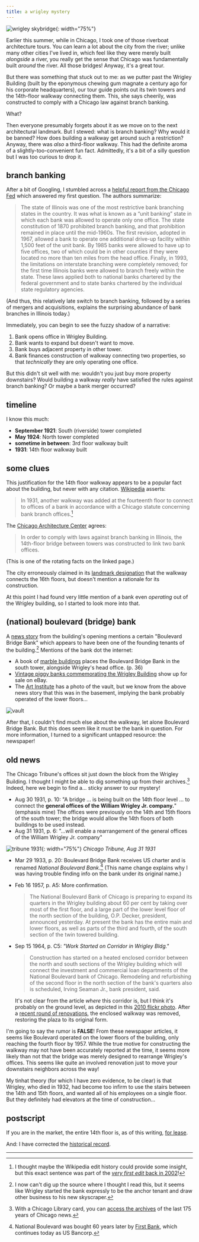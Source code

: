 ```yaml
---
title: a wrigley mystery
---
```


![wrigley skybridge](/assets/img/wrigley/bridge.jpeg){: width="75%"}

Earlier this summer, while in Chicago, I took one of those riverboat architecture tours. You can learn a lot about the city from the river; unlike many other cities I've lived in, which feel like they were merely built _alongside_ a river, you really get the sense that Chicago was fundamentally built _around_ the river. All those bridges! Anyway, it's a great tour.

But there was something that stuck out to me: as we putter past the Wrigley Building (built by the eponymous chewing gum magnate a century ago for his corporate headquarters), our tour guide points out its twin towers and the 14th-floor walkway connecting them. This, she says cheerily, was constructed to comply with a Chicago law against branch banking.

What?

Then everyone presumably forgets about it as we move on to the next architectural landmark. But I stewed: what is branch banking? Why would it be banned? How does building a walkway get around such a restriction? Anyway, there was _also_ a third-floor walkway. This had the definite aroma of a slightly-too-convenient fun fact. Admittedly, it's a bit of a silly question but I was too curious to drop it.

## branch banking

After a bit of Googling, I stumbled across a [helpful report from the Chicago Fed](https://www.chicagofed.org/publications/chicago-fed-letter/2007/may-238) which answered my first question. The authors summarize:

> The state of Illinois was one of the most restrictive bank branching states in the country. It was what is known as a “unit banking” state in which each bank was allowed to operate only one office. The state constitution of 1870 prohibited branch banking, and that prohibition remained in place until the mid-1960s. The first revision, adopted in 1967, allowed a bank to operate one additional drive-up facility within 1,500 feet of the unit bank. By 1985 banks were allowed to have up to five offices, two of which could be in other counties if they were located no more than ten miles from the head office. Finally, in 1993, the limitations on interstate branching were completely removed; for the first time Illinois banks were allowed to branch freely within the state. These laws applied both to national banks chartered by the federal government and to state banks chartered by the individual state regulatory agencies.

(And thus, this relatively late switch to branch banking, followed by a series of mergers and acquisitions, explains the surprising abundance of bank branches in Illinois today.)

Immediately, you can begin to see the fuzzy shadow of a narrative:
1. Bank opens office in Wrigley Building.
2. Bank wants to expand but doesn't want to move.
3. Bank buys adjacent property in other tower.
4. Bank finances construction of walkway connecting two properties, so that _technically_ they are only operating one office.

But this didn't sit well with me: wouldn't you just buy more property downstairs? Would building a walkway _really_ have satisfied the rules against branch banking? Or maybe a bank merger occurred?

## timeline

I know this much:

- **September 1921**: South (riverside) tower completed
- **May 1924**: North tower completed
- **sometime in between**: 3rd floor walkway built
- **1931**: 14th floor walkway built

## some clues

This justification for the 14th floor walkway appears to be a popular fact about the building, but never with any citation. [Wikipedia](https://en.wikipedia.org/w/index.php?title=Wrigley_Building&oldid=1233835878) asserts:

> In 1931, another walkway was added at the fourteenth floor to connect to offices of a bank in accordance with a Chicago statute concerning bank branch offices.[^1]

[^1]: I thought maybe the Wikipedia edit history could provide some insight, but this exact sentence was part of the [_very first edit_ back in 2002](https://en.wikipedia.org/w/index.php?title=Wrigley_Building&oldid=151731)!

The [Chicago Architecture Center](https://www.architecture.org/learn/resources/buildings-of-chicago/building/wrigley-building/) agrees:

> In order to comply with laws against branch banking in Illinois, the 14th-floor bridge between towers was constructed to link two bank offices.

(This is one of the rotating facts on the linked page.)

The city erroneously claimed in its [landmark designation](https://www.chicago.gov/content/dam/city/depts/zlup/Historic_Preservation/Publications/Wrigley_Building.pdf) that the walkway connects the 16th floors, but doesn't mention a rationale for its construction.

At this point I had found very little mention of a bank even _operating_ out of the Wrigley building, so I started to look more into that.

## (national) boulevard (bridge) bank

A [news story](https://chicagology.com/skyscrapers/skyscrapers075/) from the building's opening mentions a certain "Boulevard Bridge Bank" which appears to have been one of the founding tenants of the building.[^2] Mentions of the bank dot the internet:

[^2]: I now can't dig up the source where I thought I read this, but it seems like Wrigley started the bank expressly to be the anchor tenant and draw other business to his new skyscraper.

- A book of [marble buildings](https://usmodernist.org/TTA/TTA-1925-10.pdf) places the Boulevard Bridge Bank in the south tower, alongside Wrigley's head office. (p. 36)
- [Vintage piggy banks commemorating the Wrigley Building](https://www.ebay.com/itm/364208642975) show up for sale on eBay.
- The [Art Institute](https://artic.contentdm.oclc.org/digital/collection/mqc/id/24068/rec/14) has a photo of the vault, but we know from the above news story that this was in the basement, implying the bank probably operated of the lower floors...

![vault](/assets/img/wrigley/vault.jpg)

After that, I couldn't find much else about the walkway, let alone Boulevard Bridge Bank. But this does seem like it must be the bank in question. For more information, I turned to a significant untapped resource: the newspaper!

## old news

The Chicago Tribune's offices sit just down the block from the Wrigley Building. I thought I might be able to dig something up from their archives.[^3] Indeed, here we begin to find a... sticky answer to our mystery!

[^3]: With a Chicago Library card, you can [access the archives](https://www.chipublib.org/chicago-newspapers-on-microfilm/) of the last 175 years of Chicago news.


- Aug 30 1931, p. 10: "A bridge ... is being built on the 14th floor level ... to connect the **general offices of the William Wrigley Jr. company.**" (emphasis mine) The offices were previously on the 14th and 15th floors of the south tower; the bridge would allow the 14th floors of both buildings to be used instead.
- Aug 31 1931, p. 6: "...will enable a rearrangement of the general offices of the William Wrigley Jr. company"

![tribune 1931](/assets/img/wrigley/tribune31.png){: width="75%"}
*Chicago Tribune, Aug 31 1931*

- Mar 29 1933, p. 20: Boulevard Bridge Bank receives US charter and is renamed *National Boulevard Bank*.[^4] (This name change explains why I was having trouble finding info on the bank under its original name.)

[^4]: National Boulevard was bought 60 years later by [First Bank](https://en.wikipedia.org/wiki/First_Bank_System#Expansion_in_Illinois), which continues today as US Bancorp.

- Feb 16 1957, p. A5: More confirmation.

    > The National Boulevard Bank of Chicago is preparing to expand its quarters in the Wrigley building about 60 per cent by taking over most of the first floor, and a large part of the lower level floor of the north section of the building, O.P. Decker, president, announced yesterday. At present the bank has the entire main and lower floors, as well as parts of the third and fourth, of the south section of the twin towered building.

- Sep 15 1964, p. C5: *"Work Started on Corridor in Wrigley Bldg."*

    > Construction has started on a heated enclosed corridor between the north and south sections of the Wrigley building which will connect the investment and commercial loan departments of the National Boulevard bank of Chicago. Remodeling and refurbishing of the second floor in the north section of the bank's quarters also is scheduled, Irving Seaman Jr., bank president, said.

    It's not clear from the article _where_ this corridor is, but I think it's probably on the ground level, as depicted in this [2010 flickr photo](https://www.flickr.com/photos/boscdanjou/5210388979). After a [recent round of renovations](https://www.gpchicago.com/architecture/wrigley-building/pdf/), the enclosed walkway was removed, restoring the plaza to its original form. 

I'm going to say the rumor is **FALSE**! From these newspaper articles, it seems like Boulevard operated on the lower floors of the building, only reaching the fourth floor by 1957. While the true motive for constructing the walkway may not have been accurately reported at the time, it seems more likely than not that the bridge was merely designed to rearrange Wrigley's offices. This seems like quite an involved renovation just to move your downstairs neighbors across the way!

My tinhat theory (for which I have zero evidence, to be clear) is that Wrigley, who died in 1932, had become too infirm to use the stairs between the 14th and 15th floors, and wanted all of his employees on a single floor. But they definitely had elevators at the time of construction...

## postscript

If you are in the market, the entire 14th floor is, as of this writing, [for lease](https://zeller.us/thewrigleybuilding/wp-content/uploads/sites/21/2020/06/410_N1400_19617-RSF_400_S1400_9478-RSF-Combined-1.pdf).

And: I have corrected the [historical record](https://en.wikipedia.org/wiki/Wrigley_Building).

---




